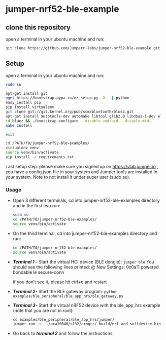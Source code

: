 # jumper-nrf52-ble-example

## clone this repository
open a terminal in your ubuntu machine and run: 
```bash
git clone https://github.com/Jumperr-labs/jumper-nrf52-ble-example.git
```
## Setup
open a terminal in your ubuntu machine and run: 
```bash
sudo su

apt-get install git
wget https://bootstrap.pypa.io/ez_setup.py -O - | python
easy_install pip
pip install virtualenv
git clone git://git.kernel.org/pub/scm/bluetooth/bluez.git
apt-get install autotools-dev automake libtool glib2.0 libdbus-1-dev elfutils libelf-dev libdw-dev libudev-dev libjson0 libjson0-dev libical-dev libreadline-dev libbluetooth-dev libboost-python-dev libboost-all-dev
cd bluez && ./bootstrap-configure --disable-android --disable-midi
make install

exit

cd /PATH/TO/jumper-nrf52-ble-examples/
virtualenv venv
source venv/bin/activate
pip install -r requirements.txt
```

Last setup step: please make sure you signed up on https://vlab.jumper.io , you have a config.json file in your system and  Jumper tools are installed in your system. Note to not install it under super user (sudo su).

### Usage

- Open 3 different terminals, cd into jumper-nrf52-ble-examples directory and in the first two run:
    ```bash
    sudo su
    cd /PATH/TO/jumper-nrf52-ble-examples/
    source venv/bin/activate
    ```
- On the third terminal, cd into jumper-nrf52-ble-examples directory and run:
    ```bash
    cd /PATH/TO/jumper-nrf52-ble-examples/
    source venv/bin/activate
    ```
    
- ***Terminal 1 -*** Start the virtual HCI device (BLE dongle): `jumper ble`
    You should see the following lines printed:
    @ New Settings: 0x0a11
            powered bondable le secure-conn 

    if you don't see it, please hit ctrl+c and restart
- ***Terminal 2-*** Start the BLE gateway program: `python examples/ble_peripheral/ble_app_hrs/ble_gateway.py`
- ***Terminal 3-*** Start the virtual nRF52 device with the ble_app_hrs example (note that you are not in root):
    ```bash
    cd examples/ble_peripheral/ble_app_hrs/jumper/
    jumper run -b ../pca10040/s132/armgcc/_build/nrf_and_softdevice.bin  
    ```
- Go back to ***terminal 2*** and follow the instructions
